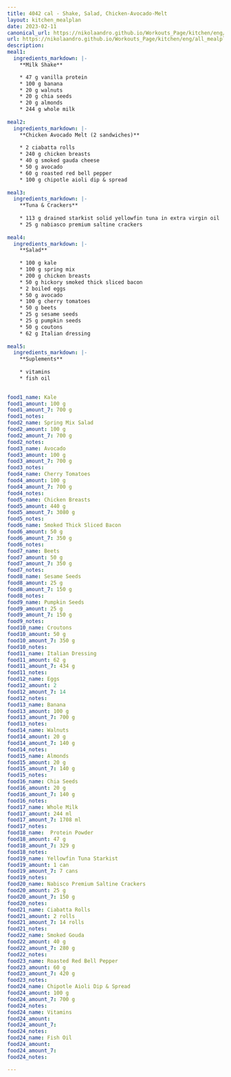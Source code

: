 ```yaml
---
title: 4042 cal - Shake, Salad, Chicken-Avocado-Melt
layout: kitchen_mealplan
date: 2023-02-11
canonical_url: https://nikolaandro.github.io/Workouts_Page/kitchen/eng/all_mealplans/4042/
url: https://nikolaandro.github.io/Workouts_Page/kitchen/eng/all_mealplans/4042/
description: 
meal1: 
  ingredients_markdown: |-
    **Milk Shake**

    * 47 g vanilla protein
    * 100 g banana
    * 20 g walnuts
    * 20 g chia seeds
    * 20 g almonds
    * 244 g whole milk
    
meal2: 
  ingredients_markdown: |-
    **Chicken Avocado Melt (2 sandwiches)**
    
    * 2 ciabatta rolls
    * 240 g chicken breasts
    * 40 g smoked gauda cheese
    * 50 g avocado
    * 60 g roasted red bell pepper
    * 100 g chipotle aioli dip & spread
    
meal3: 
  ingredients_markdown: |-
    **Tuna & Crackers**
    
    * 113 g drained starkist solid yellowfin tuna in extra virgin oil
    * 25 g nabiasco premium saltine crackers
    
meal4:
  ingredients_markdown: |-
    **Salad**
    
    * 100 g kale
    * 100 g spring mix
    * 200 g chicken breasts
    * 50 g hickory smoked thick sliced bacon
    * 2 boiled eggs
    * 50 g avocado
    * 100 g cherry tomatoes
    * 50 g beets
    * 25 g sesame seeds
    * 25 g pumpkin seeds
    * 50 g coutons
    * 62 g Italian dressing
   
meal5:
  ingredients_markdown: |-
    **Suplements**
    
    * vitamins
    * fish oil
    

food1_name: Kale
food1_amount: 100 g
food1_amount_7: 700 g
food1_notes:
food2_name: Spring Mix Salad
food2_amount: 100 g
food2_amount_7: 700 g
food2_notes:
food3_name: Avocado
food3_amount: 100 g
food3_amount_7: 700 g
food3_notes: 
food4_name: Cherry Tomatoes
food4_amount: 100 g
food4_amount_7: 700 g  
food4_notes:
food5_name: Chicken Breasts
food5_amount: 440 g
food5_amount_7: 3080 g
food5_notes:
food6_name: Smoked Thick Sliced Bacon 
food6_amount: 50 g
food6_amount_7: 350 g
food6_notes:
food7_name: Beets
food7_amount: 50 g
food7_amount_7: 350 g
food7_notes:
food8_name: Sesame Seeds
food8_amount: 25 g
food8_amount_7: 150 g
food8_notes: 
food9_name: Pumpkin Seeds
food9_amount: 25 g
food9_amount_7: 150 g
food9_notes:
food10_name: Croutons
food10_amount: 50 g
food10_amount_7: 350 g
food10_notes: 
food11_name: Italian Dressing
food11_amount: 62 g
food11_amount_7: 434 g
food11_notes: 
food12_name: Eggs
food12_amount: 2
food12_amount_7: 14
food12_notes:
food13_name: Banana
food13_amount: 100 g
food13_amount_7: 700 g
food13_notes:
food14_name: Walnuts
food14_amount: 20 g
food14_amount_7: 140 g
food14_notes:
food15_name: Almonds
food15_amount: 20 g
food15_amount_7: 140 g
food15_notes:
food16_name: Chia Seeds
food16_amount: 20 g
food16_amount_7: 140 g
food16_notes:
food17_name: Whole Milk
food17_amount: 244 ml
food17_amount_7: 1708 ml
food17_notes:
food18_name:  Protein Powder
food18_amount: 47 g
food18_amount_7: 329 g
food18_notes: 
food19_name: Yellowfin Tuna Starkist
food19_amount: 1 can
food19_amount_7: 7 cans
food19_notes:
food20_name: Nabisco Premium Saltine Crackers
food20_amount: 25 g
food20_amount_7: 150 g
food20_notes:
food21_name: Ciabatta Rolls
food21_amount: 2 rolls
food21_amount_7: 14 rolls
food21_notes:
food22_name: Smoked Gouda
food22_amount: 40 g 
food22_amount_7: 280 g
food22_notes:
food23_name: Roasted Red Bell Pepper
food23_amount: 60 g
food23_amount_7: 420 g
food23_notes:
food24_name: Chipotle Aioli Dip & Spread
food24_amount: 100 g
food24_amount_7: 700 g
food24_notes:
food24_name: Vitamins
food24_amount: 
food24_amount_7: 
food24_notes:
food24_name: Fish Oil
food24_amount: 
food24_amount_7: 
food24_notes:

---
```

